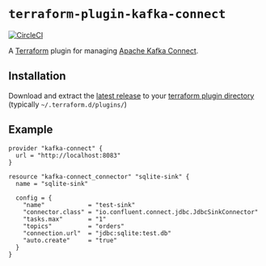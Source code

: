 # `terraform-plugin-kafka-connect`
[![CircleCI](https://circleci.com/gh/Mongey/terraform-provider-kafka-connect.svg?style=svg)](https://circleci.com/gh/Mongey/terraform-provider-kafka-connect)

A [Terraform][1] plugin for managing [Apache Kafka Connect][2].

## Installation

Download and extract the [latest
release](https://github.com/Mongey/terraform-provider-kafka-connect/releases/latest) to
your [terraform plugin directory][third-party-plugins] (typically `~/.terraform.d/plugins/`)

## Example

```hcl
provider "kafka-connect" {
  url = "http://localhost:8083"
}

resource "kafka-connect_connector" "sqlite-sink" {
  name = "sqlite-sink"

  config = {
    "name"            = "test-sink"
    "connector.class" = "io.confluent.connect.jdbc.JdbcSinkConnector"
    "tasks.max"       = "1"
    "topics"          = "orders"
    "connection.url"  = "jdbc:sqlite:test.db"
    "auto.create"     = "true"
  }
}
```

[1]: https://www.terraform.io
[2]: https://kafka.apache.org/documentation/#connect
[third-party-plugins]: https://www.terraform.io/docs/configuration/providers.html#third-party-plugins
